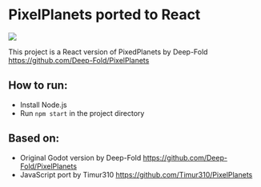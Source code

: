 # PixelPlanets ported to React
![](https://github.com/maripiek/pixel-planets-react/moon.gif)

This project is a React version of PixedPlanets by Deep-Fold \
https://github.com/Deep-Fold/PixelPlanets

## How to run:
* Install Node.js
* Run `npm start` in the project directory

## Based on:
* Original Godot version by Deep-Fold https://github.com/Deep-Fold/PixelPlanets
* JavaScript port by Timur310 https://github.com/Timur310/PixelPlanets



